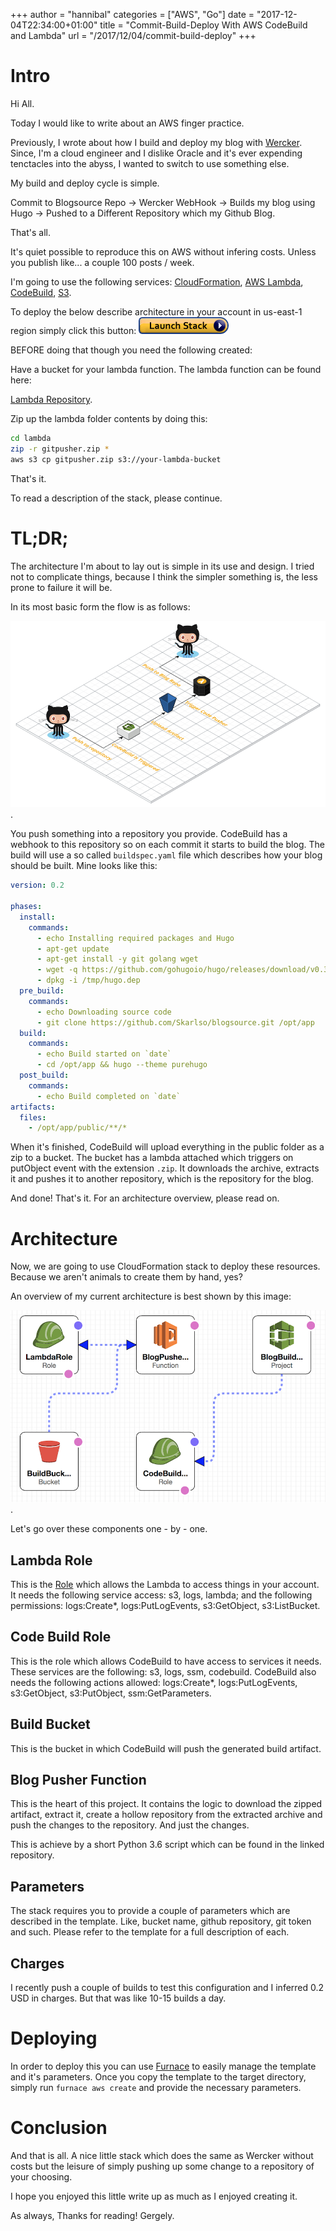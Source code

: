 +++
author = "hannibal"
categories = ["AWS", "Go"]
date = "2017-12-04T22:34:00+01:00"
title = "Commit-Build-Deploy With AWS CodeBuild and Lambda"
url = "/2017/12/04/commit-build-deploy"
+++

# Intro

Hi All.

Today I would like to write about an AWS finger practice.

Previously, I wrote about how I build and deploy my blog with [Wercker](www.wercker.com). Since, I'm a cloud engineer and I dislike Oracle and it's ever expending tenctacles into the abyss, I wanted to switch to use something else.

My build and deploy cycle is simple.

Commit to Blogsource Repo -> Wercker WebHook -> Builds my blog using Hugo -> Pushed to a Different Repository which my Github Blog.

That's all.

It's quiet possible to reproduce this on AWS without infering costs. Unless you publish like... a couple 100 posts / week.

I'm going to use the following services: [CloudFormation](https://aws.amazon.com/cloudformation/), [AWS Lambda](https://aws.amazon.com/lambda/details/), [CodeBuild](https://aws.amazon.com/codebuild/), [S3](https://aws.amazon.com/s3/).

To deploy the below describe architecture in your account in us-east-1 region simply click this button:
[![Launch Stack](/img/cloudformation-launch-stack.png)](https://console.aws.amazon.com/cloudformation/home?region=us-east-1#/stacks/new?stackName=blogbuilder&templateURL=https://s3.amazonaws.com/blog-builder-template-bucket/template.yaml)

BEFORE doing that though you need the following created:

Have a bucket for your lambda function. The lambda function can be found here:

[Lambda Repository](https://github.com/Skarlso/aws-lambda-code-pusher).

Zip up the lambda folder contents by doing this:

~~~bash
cd lambda
zip -r gitpusher.zip *
aws s3 cp gitpusher.zip s3://your-lambda-bucket
~~~

That's it.

To read a description of the stack, please continue.

# TL;DR;

The architecture I'm about to lay out is simple in its use and design. I tried not to complicate things, because I think the simpler something is, the less prone to failure it will be.

In its most basic form the flow is as follows:

![Flow](/img/blog_builder_flow.png).

You push something into a repository you provide. CodeBuild has a webhook to this repository so on each commit it starts to build the blog. The build will use a so called `buildspec.yaml` file which describes how your blog should be built. Mine looks like this:

~~~yaml
version: 0.2

phases:
  install:
    commands:
      - echo Installing required packages and Hugo
      - apt-get update
      - apt-get install -y git golang wget
      - wget -q https://github.com/gohugoio/hugo/releases/download/v0.31/hugo_0.31_Linux-64bit.deb -O /tmp/hugo.dep
      - dpkg -i /tmp/hugo.dep
  pre_build:
    commands:
      - echo Downloading source code
      - git clone https://github.com/Skarlso/blogsource.git /opt/app
  build:
    commands:
      - echo Build started on `date`
      - cd /opt/app && hugo --theme purehugo
  post_build:
    commands:
      - echo Build completed on `date`
artifacts:
  files:
    - /opt/app/public/**/*
~~~

When it's finished, CodeBuild will upload everything in the public folder as a zip to a bucket. The bucket has a lambda attached which triggers on putObject event with the extension `.zip`. It downloads the archive, extracts it and pushes it to another repository, which is the repository for the blog.

And done! That's it. For an architecture overview, please read on.

# Architecture

Now, we are going to use CloudFormation stack to deploy these resources. Because we aren't animals to create them by hand, yes?

An overview of my current architecture is best shown by this image:

![AWS Stack](/img/blog_builder_cf_template.png).

Let's go over these components one - by - one.

## Lambda Role

This is the [Role](http://docs.aws.amazon.com/IAM/latest/UserGuide/id_roles.html) which allows the Lambda to access things in your account. It needs the following service access: s3, logs, lambda; and the following permissions: logs:Create*, logs:PutLogEvents, s3:GetObject, s3:ListBucket.

## Code Build Role

This is the role which allows CodeBuild to have access to services it needs. These services are the following: s3, logs, ssm, codebuild. CodeBuild also needs the following actions allowed: logs:Create*, logs:PutLogEvents, s3:GetObject, s3:PutObject, ssm:GetParameters.

## Build Bucket

This is the bucket in which CodeBuild will push the generated build artifact.

## Blog Pusher Function

This is the heart of this project. It contains the logic to download the zipped artifact, extract it, create a hollow repository from the extracted archive and push the changes to the repository. And just the changes.

This is achieve by a short Python 3.6 script which can be found in the linked repository.

## Parameters

The stack requires you to provide a couple of parameters which are described in the template. Like, bucket name, github repository, git token and such. Please refer to the template for a full description of each.

## Charges

I recently push a couple of builds to test this configuration and I inferred 0.2 USD in charges. But that was like 10-15 builds a day.

# Deploying

In order to deploy this you can use [Furnace](https://github.com/Skarlso/go-furnace) to easily manage the template and it's parameters. Once you copy the template to the target directory, simply run `furnace aws create` and provide the necessary parameters.

# Conclusion

And that is all. A nice little stack which does the same as Wercker without costs but the leisure of simply pushing up some change to a repository of your choosing.

I hope you enjoyed this little write up as much as I enjoyed creating it.

As always,
Thanks for reading!
Gergely.
